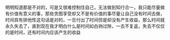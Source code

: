 明明知道那是不对的，可是又很难控制住自己，无法做到知行合一，我只能尽量做有价值有意义的事，那些贪图享受却又不是有价值的事尽量让自己没有时间去做，时间具有排他性这句话是对的，一旦付出了时间但是却没有产生收益，那么时间就永久失去了，直到现在我才明白什么是时间如白驹过隙，一去不复返，失去不仅仅的是时间，还有时间内应该产生的收益